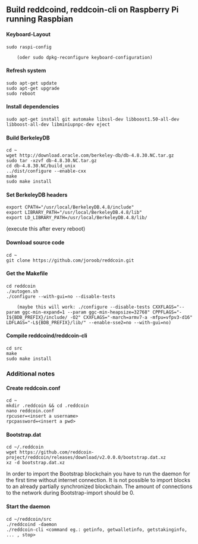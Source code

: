 ## Build reddcoind, reddcoin-cli on Raspberry Pi running Raspbian

#### Keyboard-Layout
	
	sudo raspi-config
		
		(oder sudo dpkg-reconfigure keyboard-configuration)

#### Refresh system

	sudo apt-get update
	sudo apt-get upgrade
	sudo reboot

#### Install dependencies

	sudo apt-get install git automake libssl-dev libboost1.50-all-dev libboost-all-dev libminiupnpc-dev eject

#### Build BerkeleyDB

	cd ~
	wget http://download.oracle.com/berkeley-db/db-4.8.30.NC.tar.gz
	sudo tar -xzvf db-4.8.30.NC.tar.gz
	cd db-4.8.30.NC/build_unix
	../dist/configure --enable-cxx
	make
	sudo make install

#### Set BerkeleyDB headers

	export CPATH="/usr/local/BerkeleyDB.4.8/include"
	export LIBRARY_PATH="/usr/local/BerkeleyDB.4.8/lib"
	export LD_LIBRARY_PATH=/usr/local/BerkeleyDB.4.8/lib/

(execute this after every reboot)

#### Download source code

	cd ~
	git clone https://github.com/joroob/reddcoin.git

#### Get the Makefile

	cd reddcoin
	./autogen.sh
	./configure --with-gui=no --disable-tests	
	
		(maybe this will work: ./configure --disable-tests CXXFLAGS="--param ggc-min-expand=1 --param ggc-min-heapsize=32768" CPPFLAGS="-I${BDB_PREFIX}/include/ -O2" CXXFLAGS="-march=armv7-a -mfpu=vfpv3-d16" LDFLAGS="-L${BDB_PREFIX}/lib/" --enable-sse2=no --with-gui=no)

#### Compile reddcoind/reddcoin-cli

	cd src
	make
	sudo make install

### Additional notes
#### Create reddcoin.conf

	cd ~
	mkdir .reddcoin && cd .reddcoin
	nano reddcoin.conf
	rpcuser=<insert a username>
	rpcpassword=<insert a pwd>

#### Bootstrap.dat

	cd ~/.reddcoin
	wget https://github.com/reddcoin-project/reddcoin/releases/download/v2.0.0.0/bootstrap.dat.xz
	xz -d bootstrap.dat.xz
In order to import the Bootstrap blockchain you have to run the daemon for the first time without internet connection. It is not possible to import blocks to an already partially synchronized blockchain. The amount of connections to the network during Bootstrap-import should be 0.

#### Start the daemon

	cd ~/reddcoin/src
	./reddcoind -daemon
	./reddcoin-cli <command eg.: getinfo, getwalletinfo, getstakinginfo, ... , stop>
